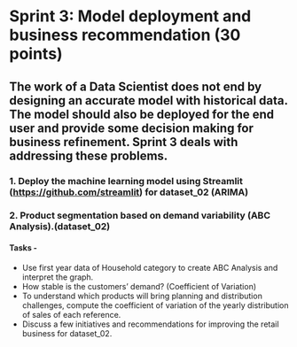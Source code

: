 # Sprint 3: Model deployment and business recommendation (30 points)

## The work of a Data Scientist does not end by designing an accurate model with historical data. The model should also be deployed for the end user and provide some decision making for business refinement. Sprint 3 deals with addressing these problems.


### 1. Deploy the machine learning model using Streamlit (https://github.com/streamlit) for dataset_02 (ARIMA) 

### 2. Product segmentation based on demand variability (ABC Analysis).(dataset_02)



#### Tasks -

- Use first year data of Household category to create ABC Analysis and interpret the graph. 
- How stable is the customers’ demand? (Coefficient of Variation)
- To understand which products will bring planning and distribution challenges, compute the coefficient of variation of the yearly distribution of sales of each reference. 
- Discuss a few initiatives and recommendations for improving the retail business for dataset_02.
